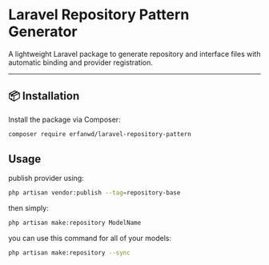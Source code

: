 # Laravel Repository Pattern Generator

A lightweight Laravel package to generate repository and interface files with automatic binding and provider registration.

---

## 📦 Installation

Install the package via Composer:

```bash
composer require erfanwd/laravel-repository-pattern
```

## Usage

publish provider using:

```bash
php artisan vendor:publish --tag=repository-base
```

then simply:
```bash
php artisan make:repository ModelName
```

you can use this command for all of your models:
```bash
php artisan make:repository --sync
```